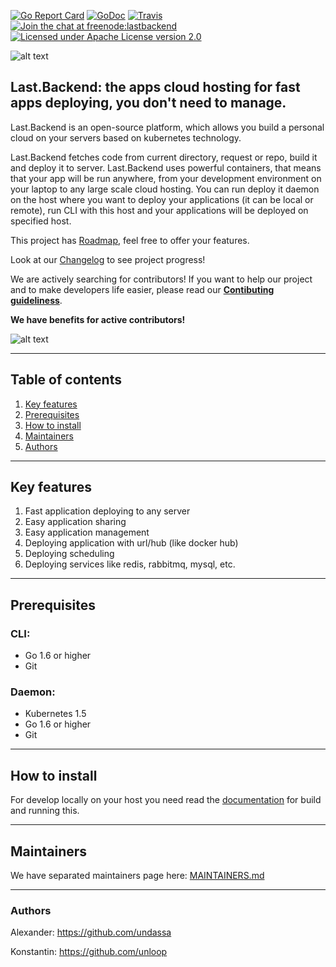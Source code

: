 [![Go Report Card](https://goreportcard.com/badge/github.com/lastbackend/lastbackend)](https://goreportcard.com/report/github.com/lastbackend/lastbackend)
[![GoDoc](https://godoc.org/github.com/lastbackend/lastbackend?status.png)](https://godoc.org/github.com/lastbackend/lastbackend)
[![Travis](https://travis-ci.org/lastbackend/lastbackend.svg?branch=master)](https://travis-ci.org/lastbackend/lastbackend)
[![Join the chat at freenode:lastbackend](https://img.shields.io/badge/irc-freenode%3A%20%23lastbackend-blue.svg)](http://webchat.freenode.net/?channels=%23lastbackend)
[![Licensed under Apache License version 2.0](https://img.shields.io/github/license/lastbackend/lastbackend.svg?maxAge=2592000)](https://www.apache.org/licenses/LICENSE-2.0)

![alt text](https://lastbackend.com/images/logo.png)

## Last.Backend: the apps cloud hosting for fast apps deploying, you don't need to manage.

Last.Backend is an open-source platform, which allows you build a personal cloud on your servers based on kubernetes technology.

Last.Backend fetches code from current directory, request or repo, build it and deploy it to server.
Last.Backend uses powerful containers, that means that your app will be run anywhere, from your development environment on your laptop to any large scale cloud hosting.
You can run deploy it daemon on the host where you want to deploy your applications (it can be local or remote), run CLI with this host and your applications will be deployed on specified host.  

This project has [Roadmap](https://github.com/lastbackend/lastbackend/blob/master/ROADMAP.md), feel free to offer your features. 

Look at our [Changelog](https://github.com/lastbackend/lastbackend/blob/master/CHANGELOG.md) to see project progress!

We are actively searching for contributors! If you want to help our project and to make developers life easier, please read our **[Contibuting guideliness](https://github.com/lastbackend/lastbackend/blob/master/CONTRIBUTING.md)**.

**We have benefits for active contributors!**

![alt text](https://deployit.io/images/cdn/deployy_2.gif "Image")

___

## Table of contents

1. [Key features](#key_features)
2. [Prerequisites](#prerequisites)
3. [How to install](#how_to_install)
4. [Maintainers](#maintainers)
5. [Authors](#authors)

___

## <a name="key_features"></a>Key features
1. Fast application deploying to any server
2. Easy application sharing
3. Easy application management
4. Deploying application with url/hub (like docker hub)
5. Deploying scheduling
6. Deploying services like redis, rabbitmq, mysql, etc.

___

## <a name="prerequisites"></a>Prerequisites

### CLI:
- Go 1.6 or higher
- Git

### Daemon:
- Kubernetes 1.5
- Go 1.6 or higher
- Git

___

## <a name="how_to_install"></a>How to install

For develop locally on your host you need read the [documentation](https://github.com/lastbackend/lastbackend/wiki/Getting-Started) for build and running this.

---

## <a name="maintainers"></a>Maintainers

We have separated maintainers page here: [MAINTAINERS.md](https://github.com/lastbackend/lastbackend/blob/master/MAINTAINERS.md)

---

### <a name="authors"></a>Authors

Alexander: https://github.com/undassa

Konstantin: https://github.com/unloop

